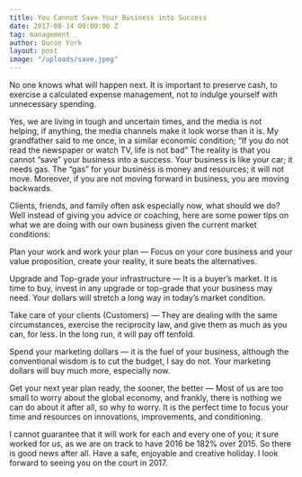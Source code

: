 ```yaml
---
title: You Cannot Save Your Business into Success
date: 2017-08-14 00:00:00 Z
tag: management
author: Doron York
layout: post
image: "/uploads/save.jpeg"
---
```


No one knows what will happen next. It is important to preserve cash, to exercise a calculated expense management, not to indulge yourself with unnecessary spending.

Yes, we are living in tough and uncertain times, and the media is not helping, if anything, the media channels make it look worse than it is. My grandfather said to me once, in a similar economic condition; “If you do not read the newspaper or watch TV, life is not bad” The reality is that you cannot “save” your business into a success. Your business is like your car; it needs gas. The “gas” for your business is money and resources; it will not move. Moreover, if you are not moving forward in business, you are moving backwards.

Clients, friends, and family often ask especially now, what should we do? Well instead of giving you advice or coaching, here are some power tips on what we are doing with our own business given the current market conditions:

Plan your work and work your plan — Focus on your core business and your value proposition, create your reality, it sure beats the alternatives.

Upgrade and Top-grade your infrastructure — It is a buyer’s market. It is time to buy, invest in any upgrade or top-grade that your business may need. Your dollars will stretch a long way in today’s market condition.

Take care of your clients (Customers) — They are dealing with the same circumstances, exercise the reciprocity law, and give them as much as you can, for less. In the long run, it will pay off tenfold.

Spend your marketing dollars — it is the fuel of your business, although the conventional wisdom is to cut the budget, I say do not. Your marketing dollars will buy much more, especially now.

Get your next year plan ready, the sooner, the better — Most of us are too small to worry about the global economy, and frankly, there is nothing we can do about it after all, so why to worry. It is the perfect time to focus your time and resources on innovations, improvements, and conditioning.

I cannot guarantee that it will work for each and every one of you; it sure worked for us, as we are on track to have 2016 be 182% over 2015. So there is good news after all. Have a safe, enjoyable and creative holiday. I look forward to seeing you on the court in 2017.